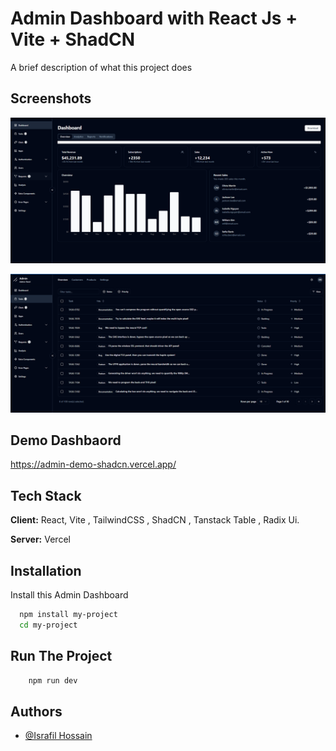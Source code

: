 
# Admin Dashboard with React Js + Vite + ShadCN

A brief description of what this project does 


## Screenshots

![App Screenshot](https://github.com/ISRAFIL-HOSSAIN/AllProjectShowcase/blob/main/Dashboard_Shadcn.png?raw=true)


![App Screenshot](https://github.com/ISRAFIL-HOSSAIN/AllProjectShowcase/blob/main/shadcn_Admin.png?raw=true)
## Demo Dashbaord

https://admin-demo-shadcn.vercel.app/


## Tech Stack

**Client:** React, Vite , TailwindCSS , ShadCN , Tanstack Table , Radix Ui. 

**Server:** Vercel


## Installation

Install this Admin Dashboard 

```bash
  npm install my-project
  cd my-project 
```

## Run The Project 

```bash 
    npm run dev 
```
    
## Authors

- [@Israfil Hossain](https://www.github.com/israfil-hossain)

